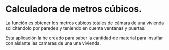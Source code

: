 # Calculadora de metros cúbicos.

La función es obtener los metros cúbicos totales de cámara de una vivienda solicitándolo por paredes y teniendo en cuenta ventanas y puertas.

Esta aplicación la he creado para saber la cantidad de material para insuflar con aislante las camaras de una una vivienda.
